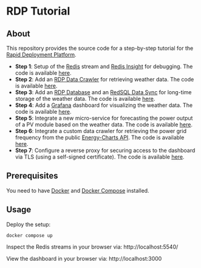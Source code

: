 # RDP Tutorial

## About

This repository provides the source code for a step-by-step tutorial for the [Rapid Deployment Platform](https://ait-rdp.github.io/).

+ **Step 1**:
  Setup of the [Redis](https://redis.io/) stream and [Redis Insight](https://redis.io/insight/) for debugging.
  The code is available [here](https://github.com/AIT-RDP/rdp-tutorial/tree/step-1).
+ **Step 2**:
  Add an [RDP Data Crawler](https://ait-rdp.github.io/rdp-data-crawler) for retrieving weather data.
  The code is available [here](https://github.com/AIT-RDP/rdp-tutorial/tree/step-2).
+ **Step 3**:
  Add an [RDP Database](https://ait-rdp.github.io/rdp-database) and an [RedSQL Data Sync](https://ait-rdp.github.io/rdp-redsql) for long-time storage of the weather data.
  The code is available [here](https://github.com/AIT-RDP/rdp-tutorial/tree/step-3).
+ **Step 4**:
  Add a [Grafana](https://grafana.com/oss/grafana/) dashboard for visualizing the weather data.
  The code is available [here](https://github.com/AIT-RDP/rdp-tutorial/tree/step-4).
+ **Step 5**:
  Integrate a new micro-service for forecasting the power output of a PV module based on the weather data.
  The code is available [here](https://github.com/AIT-RDP/rdp-tutorial/tree/step-5).
+ **Step 6**:
  Integrate a custom data crawler for retrieving the power grid frequency from the public [Energy-Charts API](https://api.energy-charts.info/).
  The code is available [here](https://github.com/AIT-RDP/rdp-tutorial/tree/step-6).
+ **Step 7**:
  Configure a reverse proxy for securing access to the dashboard via TLS (using a self-signed certificate).
  The code is available [here](https://github.com/AIT-RDP/rdp-tutorial/tree/step-7).

## Prerequisites

You need to have [Docker](https://docs.docker.com/) and [Docker Compose](https://docs.docker.com/compose/) installed.

## Usage

Deploy the setup:
``` shell
docker compose up
```

Inspect the Redis streams in your browser via: http://localhost:5540/

View the dashboard in your browser via: http://localhost:3000
